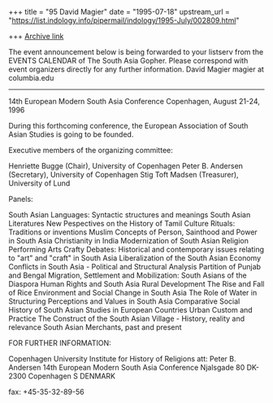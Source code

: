 +++
title = "95 David Magier"
date = "1995-07-18"
upstream_url = "https://list.indology.info/pipermail/indology/1995-July/002809.html"

+++
[Archive link](https://list.indology.info/pipermail/indology/1995-July/002809.html)

The event announcement below is being forwarded to your listserv from
the EVENTS CALENDAR of The South Asia Gopher. Please correspond with
event organizers directly for any further information.
David Magier    magier at columbia.edu  <The South Asia Gopher>

-----------------------------------------------------------------------
14th European Modern South Asia Conference
Copenhagen, August 21-24, 1996

During this forthcoming conference, the European Association of South 
Asian Studies is going to be founded.

Executive members of the organizing committee:

Henriette Bugge (Chair), University of Copenhagen
Peter B. Andersen (Secretary), University of Copenhagen
Stig Toft Madsen (Treasurer), University of Lund

Panels:

South Asian Languages: Syntactic structures and meanings
South Asian Literatures
New Pespectives on the History of Tamil Culture
Rituals: Traditions or inventions
Muslim Concepts of Person, Sainthood and Power in South Asia
Christianity in India
Modernization of South Asian Religion
Performing Arts
Crafty Debates: Historical and contemporary issues relating to
   "art" and "craft" in South Asia
Liberalization of the South Asian Economy
Conflicts in South Asia - Political and Structural Analysis
Partition of Punjab and Bengal
Migration, Settlement and Mobilization: South Asians of
   the Diaspora
Human Rights and South Asia
Rural Development
The Rise and Fall of Rice
Environment and Social Change in South Asia
The Role of Water in Structuring Perceptions and Values
   in South Asia
Comparative Social History of South Asian Studies in European
   Countries
Urban Custom and Practice
The Construct of the South Asian Village - History, reality and relevance
South Asian Merchants, past and present

FOR FURTHER INFORMATION:

Copenhagen University
Institute for History of Religions
att: Peter B. Andersen
14th European Modern South Asia Conference
Njalsgade 80
DK-2300 Copenhagen S
DENMARK

fax: +45-35-32-89-56





